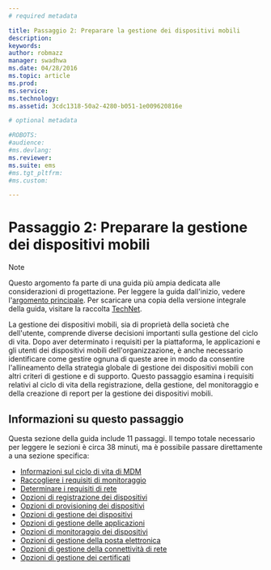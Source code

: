 ```yaml
---
# required metadata

title: Passaggio 2: Preparare la gestione dei dispositivi mobili
description:
keywords:
author: robmazz
manager: swadhwa
ms.date: 04/28/2016
ms.topic: article
ms.prod:
ms.service:
ms.technology:
ms.assetid: 3cdc1318-50a2-4280-b051-1e009620816e

# optional metadata

#ROBOTS:
#audience:
#ms.devlang:
ms.reviewer: 
ms.suite: ems
#ms.tgt_pltfrm:
#ms.custom:

---
```


# Passaggio 2: Preparare la gestione dei dispositivi mobili

>[!NOTE]
>Questo argomento fa parte di una guida più ampia dedicata alle considerazioni di progettazione. Per leggere la guida dall'inizio, vedere l'[argomento principale](mdm-design-considerations-guide.md). Per scaricare una copia della versione integrale della guida, visitare la raccolta [TechNet](https://gallery.technet.microsoft.com/Mobile-Device-Management-7d401582).

La gestione dei dispositivi mobili, sia di proprietà della società che dell'utente, comprende diverse decisioni importanti sulla gestione del ciclo di vita. Dopo aver determinato i requisiti per la piattaforma, le applicazioni e gli utenti dei dispositivi mobili dell'organizzazione, è anche necessario identificare come gestire ognuna di queste aree in modo da consentire l'allineamento della strategia globale di gestione dei dispositivi mobili con altri criteri di gestione e di supporto. Questo passaggio esamina i requisiti relativi al ciclo di vita della registrazione, della gestione, del monitoraggio e della creazione di report per la gestione dei dispositivi mobili.

## Informazioni su questo passaggio

Questa sezione della guida include 11 passaggi. Il tempo totale necessario per leggere le sezioni è circa 38 minuti, ma è possibile passare direttamente a una sezione specifica:

- [Informazioni sul ciclo di vita di MDM](mdm-understand-mdm-lifecycle.md)
- [Raccogliere i requisiti di monitoraggio](mdm-gather-monitoring-requirements.md)
- [Determinare i requisiti di rete](mdm-determine-network-requirements.md)
- [Opzioni di registrazione dei dispositivi](mdm-device-enrollment-options.md)
- [Opzioni di provisioning dei dispositivi](mdm-device-provisioning-options.md)
- [Opzioni di gestione dei dispositivi](mdm-device-management-options.md)
- [Opzioni di gestione delle applicazioni](mdm-application-management-options)
- [Opzioni di monitoraggio dei dispositivi](mdm-device-monitoring-options.md)
- [Opzioni di gestione della posta elettronica](mdm-email-management-options.md)
- [Opzioni di gestione della connettività di rete](mdm-network-connectivity-management-options)
- [Opzioni di gestione dei certificati](mdm-certificate-management-options.md)

<!--HONumber=Apr16_HO2-->


